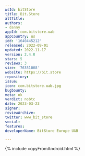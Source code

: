 ```yaml
---
wsId: bitStore
title: Bit.Store
altTitle: 
authors:
- danny
appId: com.bitstore.uab
appCountry: us
idd: '1640445212'
released: 2022-09-01
updated: 2022-11-17
version: 2.4.0
stars: 5
reviews: 3
size: '76331008'
website: https://bit.store
repository: 
issue: 
icon: com.bitstore.uab.jpg
bugbounty: 
meta: ok
verdict: nobtc
date: 2023-03-23
signer: 
reviewArchive: 
twitter: www_bit_store
social: 
features: 
developerName: BitStore Europe UAB

---
```


{% include copyFromAndroid.html %}
